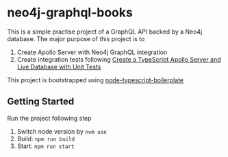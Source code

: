 # neo4j-graphql-books

This is a simple practise project of a GraphQL API backed by a Neo4j database. The major purpose of this project is to

1. Create Apollo Server with Neo4j GraphQL integration
2. Create integration tests following [Create a TypeScript Apollo Server and Live Database with Unit Tests](https://neo4j.com/developer-blog/create-a-typescript-apollo-server-and-live-database-with-unit-tests/)

This project is bootstrapped using [node-typescript-boilerplate](https://github.com/jsynowiec/node-typescript-boilerplate)

## Getting Started

Run the project following step

1. Switch node version by `nvm use`
2. Build: `npm run build`
3. Start: `npm run start`